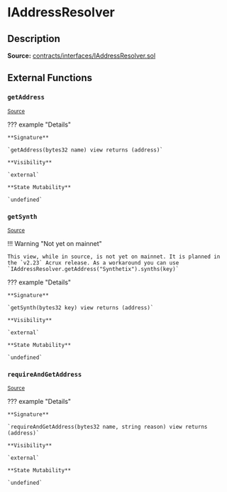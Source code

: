 # IAddressResolver

## Description

**Source:** [contracts/interfaces/IAddressResolver.sol](https://github.com/Synthetixio/synthetix/tree/v2.38.0-alpha/contracts/interfaces/IAddressResolver.sol)

## External Functions

### `getAddress`

<sub>[Source](https://github.com/Synthetixio/synthetix/tree/v2.38.0-alpha/contracts/interfaces/IAddressResolver.sol#L6)</sub>

??? example "Details"

    **Signature**

    `getAddress(bytes32 name) view returns (address)`

    **Visibility**

    `external`

    **State Mutability**

    `undefined`

### `getSynth`

<sub>[Source](https://github.com/Synthetixio/synthetix/tree/v2.38.0-alpha/contracts/interfaces/IAddressResolver.sol#L8)</sub>

!!! Warning "Not yet on mainnet"

    This view, while in source, is not yet on mainnet. It is planned in the `v2.23` Acrux release. As a workaround you can use `IAddressResolver.getAddress("Synthetix").synths(key)`

??? example "Details"

    **Signature**

    `getSynth(bytes32 key) view returns (address)`

    **Visibility**

    `external`

    **State Mutability**

    `undefined`

### `requireAndGetAddress`

<sub>[Source](https://github.com/Synthetixio/synthetix/tree/v2.38.0-alpha/contracts/interfaces/IAddressResolver.sol#L10)</sub>

??? example "Details"

    **Signature**

    `requireAndGetAddress(bytes32 name, string reason) view returns (address)`

    **Visibility**

    `external`

    **State Mutability**

    `undefined`
